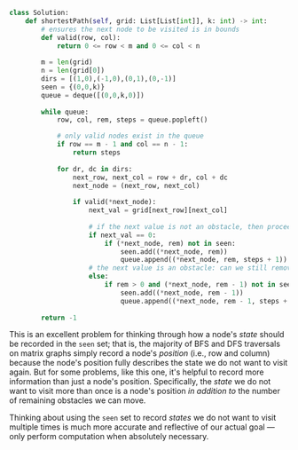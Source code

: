 ```python
class Solution:
    def shortestPath(self, grid: List[List[int]], k: int) -> int:
        # ensures the next node to be visited is in bounds
        def valid(row, col):
            return 0 <= row < m and 0 <= col < n
        
        m = len(grid)
        n = len(grid[0])
        dirs = [(1,0),(-1,0),(0,1),(0,-1)]
        seen = {(0,0,k)}
        queue = deque([(0,0,k,0)])
        
        while queue:
            row, col, rem, steps = queue.popleft()

            # only valid nodes exist in the queue
            if row == m - 1 and col == n - 1:
                return steps
            
            for dr, dc in dirs:
                next_row, next_col = row + dr, col + dc
                next_node = (next_row, next_col)
                
                if valid(*next_node):
                    next_val = grid[next_row][next_col]
                    
                    # if the next value is not an obstacle, then proceed with visits as normal
                    if next_val == 0:
                        if (*next_node, rem) not in seen:
                            seen.add((*next_node, rem))
                            queue.append((*next_node, rem, steps + 1))
                    # the next value is an obstacle: can we still remove obstacles? if so, proceed with visits
                    else:
                        if rem > 0 and (*next_node, rem - 1) not in seen:
                            seen.add((*next_node, rem - 1))
                            queue.append((*next_node, rem - 1, steps + 1))
        
        return -1
```

This is an excellent problem for thinking through how a node's *state* should be recorded in the `seen` set; that is, the majority of BFS and DFS traversals on matrix graphs simply record a node's *position* (i.e., row and column) because the node's position fully describes the state we do not want to visit again. But for some problems, like this one, it's helpful to record more information than just a node's position. Specifically, the *state* we do not want to visit more than once is a node's position *in addition to* the number of remaining obstacles we can move.

Thinking about using the `seen` set to record *states* we do not want to visit multiple times is much more accurate and reflective of our actual goal &#8212; only perform computation when absolutely necessary.